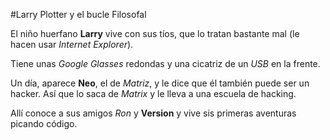 #Larry Plotter y el bucle Filosofal

El niño huerfano  **Larry** vive con sus tíos, que lo tratan bastante mal (le hacen usar *Internet Explorer*).

Tiene unas *Google Glasses* redondas y una cicatriz de un *USB* en la frente.

Un día, aparece **Neo**, el de *Matriz*, y le dice que él también puede ser un hacker.
Así que lo saca de *Matrix* y le lleva a una escuela de hacking.

Allí conoce  a sus amigos *Ron* y **Version** y vive sis primeras aventuras picando código.